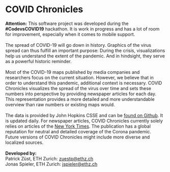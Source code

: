 # COVID Chronicles
<b>Attention:</b> This software project was developed during the <b>#CodevsCOVID19</b> hackathon. It is work in progress and has a lot of room for improvement, especially when it comes to mobile support. 
<br><br>
The spread of COVID-19 will go down in history. Graphics of the virus spread can thus fulfill an important purpose: During the crisis, visualizations help us understand the extent of the pandemic. And in hindsight, they serve as a powerful historic reminder.
<br><br>
Most of the COVID-19 maps published by media companies and researchers focus on the current situation. However, we believe that in order to understand this pandemic, additional context is necessary. 
COVID Chronicles visualizes the spread of the virus over time and sets these numbers into perspective by providing newspaper articles for each day. This representation provides a more detailed and more understandable overview than raw numbers or existing maps would.
<br><br>
The data is provided by John Hopkins CSSE and can be [found on Github](https://github.com/CSSEGISandData/COVID-19). It is updated daily.
For newspaper articles, COVID Chronicles currently solely relies on articles of the [New York Times](https://www.nytimes.com/). The publication has a global reputation for neutral and detailed coverage of the Corona pandemic. Future versions of COVID Chronicles might include more diverse and localized sources. 
<br><br>
<b>Developed by:</b><br>
Patrick Züst, ETH Zurich: zuestp@ethz.ch<br>
Jonas Spieler, ETH Zurich: jspieler@ethz.ch 
